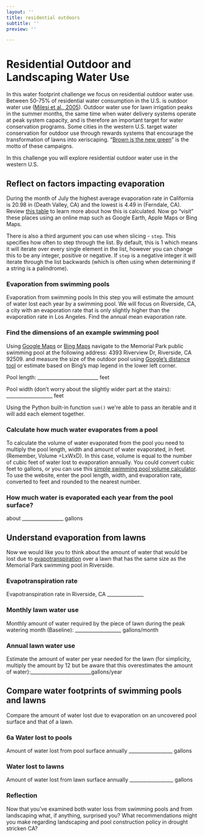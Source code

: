```yaml
---
layout: ''
title: residential outdoors
subtitle: ''
preview: ''

---
```

# Residential Outdoor and Landscaping Water Use

In this water footprint challenge we focus on residential outdoor water use. Between 50-75% of residential water consumption in the U.S. is outdoor water use ([Milesi et al., 2005](http://secure.ntsg.umt.edu/publications/2005/MREDTN05/MappingCristinaMIlesi.pdf)). Outdoor water use for lawn irrigation peaks in the summer months, the same time when water delivery systems operate at peak system capacity, and is therefore an important target for water conservation programs. Some cities in the western U.S. target water conservation for outdoor use through rewards systems that encourage the transformation of lawns into xeriscaping. “[Brown is the new green](http://www.nytimes.com/2014/03/13/garden/brown-is-the-new-green.html)” is the motto of these campaigns.

In this challenge you will explore residential outdoor water use in the western U.S.

## Reflect on factors impacting evaporation

During the month of July the highest average evaporation rate in California is 20.98 in (Death Valley, CA) and the lowest is 4.49 in (Ferndale, CA). Review [this table](http://www.wrcc.dri.edu/htmlfiles/westevap.final.html) to learn more about how this is calculated. Now go “visit” these places using an online map such as Google Earth, Apple Maps or Bing Maps.

There is also a third argument you can use when slicing - `step`. This specifies how often to step through the list. By default, this is 1 which means it will iterate over every single element in the list, however you can change this to be any integer, positive or negative. If `step` is a negative integer it will iterate through the list backwards (which is often using when determining if a string is a palindrome).

### Evaporation from swimming pools

Evaporation from swimming pools In this step you will estimate the amount of water lost each year by a swimming pool. We will focus on Riverside, CA, a city with an evaporation rate that is only slightly higher than the evaporation rate in Los Angeles.  Find the annual mean evaporation rate.

### Find the dimensions of an example swimming pool

Using [Google Maps](https://www.google.com/maps/place/4393+Riverview+Dr,+Riverside,+CA+92509/@33.994539,-117.4220176,183m/data=!3m1!1e3!4m2!3m1!1s0x80dcb3c59e15bf21:0x36fe5d89360fd0db) or [Bing Maps](http://binged.it/1DI3a0c) navigate to the Memorial Park public swimming pool at the following address: 4393 Riverview Dr, Riverside, CA 92509. and measure the size of the outdoor pool using [Google’s distance tool](http://www.screencast.com/t/bvuvJye9eHh) or estimate based on Bing’s map legend in the lower left corner.

Pool length: _________________________ feet

Pool width (don’t worry about the slightly wider part at the stairs): ___________________ feet

Using the Python built-in function `sum()` we're able to pass an iterable and it will add each element together.

### Calculate how much water evaporates from a pool

To calculate the volume of water evaporated from the pool you need to multiply the pool length, width and amount of water evaporated, in feet. (Remember, Volume =LxWxD). In this case, volume is equal to the number of cubic feet of water lost to evaporation annually. You could convert cubic feet to gallons, or you can use this [simple swimming pool volume calculator](http://www.swimmingpool.com/maintenance/testing-your-water/pool-volume-calculator). To use the website, enter the pool length, width, and evaporation rate, converted to feet and rounded to the nearest number.

### How much water is evaporated each year from the pool surface?

about _________________ gallons

## Understand evaporation from lawns

Now we would like you to think about the amount of water that would be lost due to [evapotranspiration](http://www.cimis.water.ca.gov/Resources.aspx) over a lawn that has the same size as the Memorial Park swimming pool in Riverside.

### Evapotranspiration rate

Evapotranspiration rate in Riverside, CA _______________

### Monthly lawn water use

Monthly amount of water required by the piece of lawn during the peak watering month (Baseline): ___________________ gallons/month

### Annual lawn water use

Estimate the amount of water per year needed for the lawn (for simplicity, multiply the amount by 12 but be aware that this overestimates the amount of water):_________________________gallons/year

## Compare water footprints of swimming pools and lawns

Compare the amount of water lost due to evaporation on an uncovered pool surface and that of a lawn.

### 6a Water lost to pools

Amount of water lost from pool surface annually __________________ gallons

### Water lost to lawns

Amount of water lost from lawn surface annually __________________ gallons

### Reflection

Now that you’ve examined both water loss from swimming pools and from landscaping what, if anything, surprised you? What recommendations might you make regarding landscaping and pool construction policy in drought stricken CA?